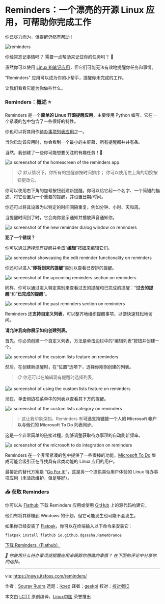 [#]: subject: "Reminders: A Nifty Open-Source Linux App To Help You Get Things Done"
[#]: via: "https://news.itsfoss.com/reminders/"
[#]: author: "Sourav Rudra https://news.itsfoss.com/author/sourav/"
[#]: collector: "lkxed"
[#]: translator: "geekpi"
[#]: reviewer: " "
[#]: publisher: " "
[#]: url: " "

Reminders：一个漂亮的开源 Linux 应用，可帮助你完成工作
======

你已尽力而为，但提醒仍然有帮助！

![reminders][1]

你经常忘记事情吗？ 需要一点帮助来记住你的任务吗？ 🤔

虽然你可以使用 [Linux 的笔记应用][2]，但它们可能无法有效地提醒你任务和事情。

“Reminders” 应用可以成为你的小帮手，提醒你未完成的工作。

让我们看看它能为你做些什么。

### Reminders：概述 ⭐

Reminders 是一个**简单的 Linux 开源提醒应用**，主要使用 Python 编写。它在一个紧凑的包中包含了一些很好的特性。

你也可以将其用作[待办事项列表应用][3]之一。

当你启动该应用时，你会看到一个最小的主屏幕，所有提醒都井井有条。

当然，我创建了一些你可能想要关注的有趣任务！👀

![a screenshot of the homescreen of the reminders app][4]

> 📋 默认情况下，你所有的提醒都按时间排序； 你可以使用左上角的切换按钮更改它。

你可以使用右下角的加号按钮创建新提醒。你可以给它起一个名字、一个简短的描述、将它设置为一个重要的提醒，并设置日期/时间。

你还可以将其设置为以特定的时间间隔重复，例如分钟、小时、天和周。

当提醒时间到了时，它会向你显示通知并播放声音通知你。

![a screenshot of the new reminder dialog window on reminders][5]

**犯了一个错误？**

你可以通过选择现有提醒并单击“**编辑**”按钮来编辑它们。

![a screenshot showcasing the edit reminder functionality on reminders][6]

你还可以进入“**即将到来的提醒**”类别以查看已安排的提醒。

![a screenshot of the upcoming reminders section on reminders][7]

同样，你可以通过进入特定类别来查看过去的提醒和已完成的提醒：“**过去的提醒**”和“**已完成的提醒**”。

![a screenshot of the past reminders section on reminders][8]

Reminders 还**支持自定义列表**，可以整齐地组织提醒事项，以便快速轻松地访问。

**请允许我向你展示如何创建列表。**

首先，你必须创建一个自定义列表，方法是单击边栏中的“编辑列表”按钮并创建一个。

![a screenshot of the custom lists feature on reminders][9]

然后，在创建新提醒时，在“位置”选项下，选择你刚刚创建的列表。

> 📋 你还可以在编辑现有提醒时选择列表。

![a screenshot of using the custom lists feature on reminders][10]

现在，单击侧边栏菜单中的列表以查看其下方的提醒。

![a screenshot of the custom lists category on reminders][11]

> 💡 这让我印象深刻。Reminders 有**可选支持链接一个人的 Microsoft 帐户以与他们的 Microsoft To Do 列表同步**。

这是一个非常简单的链接过程，能够调整获取待办事项的自动刷新频率。

![a screenshot of the microsoft to do integration on reminders][12]

Reminders 在一个非常紧凑的包中提供了一些很棒的功能，[Microsoft To Do][13] 集成可能会吸引正在寻找具有此类功能的 Linux 应用的用户。

最接近的替代方案是 “[Go For It!][14]”，这是另一个提供类似用户体验的 Linux 待办事项应用（未活跃维护，但足够好）。

### 📥 获取 Reminders

你可以从 [Flathub][15] 下载 Reminders 应用或使用 [GitHub][16] 上的源代码构建它。

他们有将其移植到 Windows 的计划，但它可能发生也可能不会发生。

如果你已经安装了 [Flatpak][17]，你可以在终端输入以下命令来安装它：

```
flatpak install flathub io.github.dgsasha.Remembrance
```

[下载 Reminders（Flathub）][15]

_💬 你使用什么待办事项或提醒应用来跟踪你想做的事情？ 在下面的评论中分享你的选择。_

--------------------------------------------------------------------------------

via: https://news.itsfoss.com/reminders/

作者：[Sourav Rudra][a]
选题：[lkxed][b]
译者：[geekpi](https://github.com/geekpi)
校对：[校对者ID](https://github.com/校对者ID)

本文由 [LCTT](https://github.com/LCTT/TranslateProject) 原创编译，[Linux中国](https://linux.cn/) 荣誉推出

[a]: https://news.itsfoss.com/author/sourav/
[b]: https://github.com/lkxed/
[1]: https://news.itsfoss.com/content/images/size/w1304/2023/05/reminders-first-look.png
[2]: https://itsfoss.com/note-taking-apps-linux/?ref=news.itsfoss.com
[3]: https://itsfoss.com/to-do-list-apps-linux/?ref=news.itsfoss.com
[4]: https://news.itsfoss.com/content/images/2023/04/Reminders.jpg
[5]: https://news.itsfoss.com/content/images/2023/04/Reminders_2.jpg
[6]: https://news.itsfoss.com/content/images/2023/04/Reminders_3.jpg
[7]: https://news.itsfoss.com/content/images/2023/04/Reminders_4.jpg
[8]: https://news.itsfoss.com/content/images/2023/04/Reminders_5.jpg
[9]: https://news.itsfoss.com/content/images/2023/04/Reminders_5.5.jpg
[10]: https://news.itsfoss.com/content/images/2023/04/Reminders_6-1.jpg
[11]: https://news.itsfoss.com/content/images/2023/04/Reminders_7.jpg
[12]: https://news.itsfoss.com/content/images/2023/04/Reminders_8.jpg
[13]: https://todo.microsoft.com/?ref=news.itsfoss.com
[14]: https://itsfoss.com/go-for-it-to-do-app-in-linux/?ref=news.itsfoss.com
[15]: https://flathub.org/apps/io.github.dgsasha.Remembrance?ref=news.itsfoss.com
[16]: https://github.com/dgsasha/remembrance?ref=news.itsfoss.com
[17]: https://itsfoss.com/flatpak-guide/?ref=news.itsfoss.com
